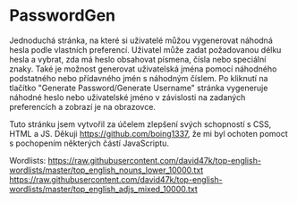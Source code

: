 # PasswordGen
Jednoduchá stránka, na které si uživatelé můžou vygenerovat náhodná hesla podle vlastních preferencí.
Uživatel může zadat požadovanou délku hesla a vybrat, zda má heslo obsahovat písmena, čísla nebo speciální znaky. 
Také je možnost generovat uživatelská jména pomocí náhodného podstatného nebo přídavného jmén s náhodným číslem.
Po kliknutí na tlačítko "Generate Password/Generate Username" stránka vygeneruje náhodné heslo 
nebo uživatelské jméno v závislosti na zadaných preferencích a zobrazí je na obrazovce.

Tuto stránku jsem vytvořil za účelem zlepšení svých schopností s CSS, HTML a JS.
Děkuji https://github.com/boing1337, že mi byl ochoten pomoct s pochopením některých částí JavaScriptu.

Wordlists:
https://raw.githubusercontent.com/david47k/top-english-wordlists/master/top_english_nouns_lower_10000.txt
https://raw.githubusercontent.com/david47k/top-english-wordlists/master/top_english_adjs_mixed_10000.txt
